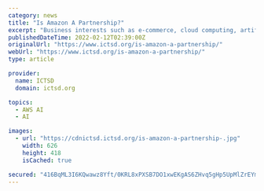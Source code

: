 ```yaml
---
category: news
title: "Is Amazon A Partnership?"
excerpt: "Business interests such as e-commerce, cloud computing, artificial intelligence, and digital streaming comprise ... Amazon Web Services (AWS) Partner Network (APN) is a global network of partners with programs, expertise, and resources to assist you ..."
publishedDateTime: 2022-02-12T02:39:00Z
originalUrl: "https://www.ictsd.org/is-amazon-a-partnership/"
webUrl: "https://www.ictsd.org/is-amazon-a-partnership/"
type: article

provider:
  name: ICTSD
  domain: ictsd.org

topics:
  - AWS AI
  - AI

images:
  - url: "https://cdnictsd.ictsd.org/is-amazon-a-partnership-.jpg"
    width: 626
    height: 418
    isCached: true

secured: "416BqML3I6KQwawz8Yft/0KRL8xPXSB7DO1xwEKgAS6ZHvq5gHp5UpMlZrEYmR7rsEkSh2EZuXSz1if75KKBm+AnZ64CvDdAwdEm/nJNM1snEageYaMbCGpKnPQGdEhPNT67rda5ZcJl1ilPaIU7LO8oMZhRY7enUjiGfb947Y/DuJTSvOBHfc7xmG0PxSSslXSIdoEyd8wpaP8YO+0bIpptG33wZgc3FVTX3FBycg8epZYcdrQJNXIDSdZzLSF/2XuzuQqOUTFbqIU6qKATQog73Tm7EhhZyyuN4wr4FIKkxUimcaEI/w49vvpN2+HimXWGAy/SzqTy6rOC0FPyZJkr9qk24kL2kvzz9K5ox6s=;nOr7h7VMNECf/fbgGtIXzg=="
---
```


